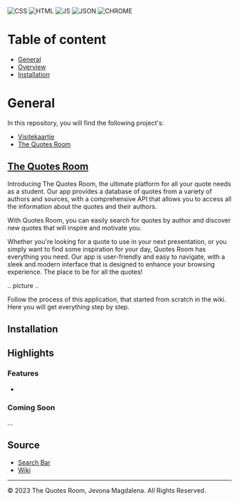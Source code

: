 ![CSS](https://img.shields.io/badge/CSS3-1572B6?style=for-the-badge&logo=css3&logoColor=white)
![HTML](https://img.shields.io/badge/HTML5-E34F26?style=for-the-badge&logo=html5&logoColor=white)
![JS](https://img.shields.io/badge/JavaScript-323330?style=for-the-badge&logo=javascript&logoColor=F7DF1E)
![JSON](https://img.shields.io/badge/json-5E5C5C?style=for-the-badge&logo=json&logoColor=white)
![CHROME](https://img.shields.io/badge/Google_chrome-4285F4?style=for-the-badge&logo=Google-chrome&logoColor=white)

# Table of content
* [General](https://github.com/RainbowJM/web-app-from-scratch-2223/blob/main/README.md#general)
* [Overview](https://github.com/RainbowJM/web-app-from-scratch-2223/blob/main/README.md#)
* [Installation](https://github.com/RainbowJM/web-app-from-scratch-2223/blob/main/README.md#installation)
# General
In this repository, you will find the following project's:
- [Visitekaartje](https://github.com/RainbowJM/web-app-from-scratch-2223/tree/main/visitekaartje)
- [The Quotes Room](https://github.com/RainbowJM/web-app-from-scratch-2223/tree/main/spa)

## [The Quotes Room](https://rainbowjm.github.io/web-app-from-scratch-2223/spa/index.html)
Introducing The Quotes Room, the ultimate platform for all your quote needs as a student. Our app provides a database of quotes from a variety of authors and sources, with a comprehensive API that allows you to access all the information about the quotes and their authors.

With Quotes Room, you can easily search for quotes by author and discover new quotes that will inspire and motivate you. 

Whether you're looking for a quote to use in your next presentation, or you simply want to find some inspiration for your day, Quotes Room has everything you need. Our app is user-friendly and easy to navigate, with a sleek and modern interface that is designed to enhance your browsing experience.
The place to be for all the quotes!

.. picture ..

Follow the process of this application, that started from scratch in the wiki. Here you will get everything step by step.

## Installation

## Highlights

### Features
* 
### Coming Soon
...

## Source
* [Search Bar](https://dev.to/am20dipi/how-to-build-a-simple-search-bar-in-javascript-4onf)
* [Wiki](https://github.com/RainbowJM/web-app-from-scratch-2223.wiki.git)

- - -
© 2023 The Quotes Room, Jevona Magdalena. All Rights Reserved.
